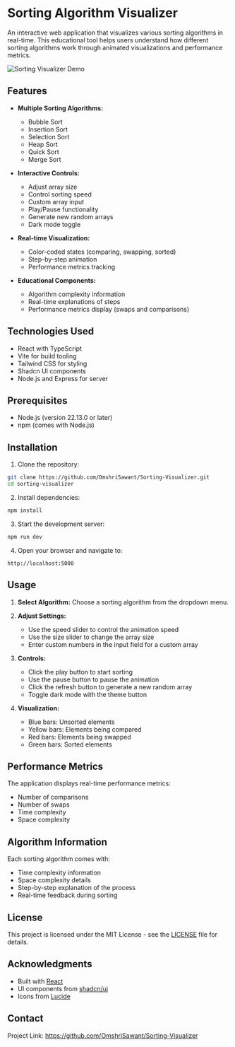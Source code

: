 # Sorting Algorithm Visualizer

An interactive web application that visualizes various sorting algorithms in real-time. This educational tool helps users understand how different sorting algorithms work through animated visualizations and performance metrics.

![Sorting Visualizer Demo](demo.gif)

## Features

- **Multiple Sorting Algorithms:**
  - Bubble Sort
  - Insertion Sort
  - Selection Sort
  - Heap Sort
  - Quick Sort
  - Merge Sort

- **Interactive Controls:**
  - Adjust array size
  - Control sorting speed
  - Custom array input
  - Play/Pause functionality
  - Generate new random arrays
  - Dark mode toggle

- **Real-time Visualization:**
  - Color-coded states (comparing, swapping, sorted)
  - Step-by-step animation
  - Performance metrics tracking

- **Educational Components:**
  - Algorithm complexity information
  - Real-time explanations of steps
  - Performance metrics display (swaps and comparisons)

## Technologies Used

- React with TypeScript
- Vite for build tooling
- Tailwind CSS for styling
- Shadcn UI components
- Node.js and Express for server

## Prerequisites

- Node.js (version 22.13.0 or later)
- npm (comes with Node.js)

## Installation

1. Clone the repository:
```bash
git clone https://github.com/OmshriSawant/Sorting-Visualizer.git
cd sorting-visualizer
```

2. Install dependencies:
```bash
npm install
```

3. Start the development server:
```bash
npm run dev
```

4. Open your browser and navigate to:
```
http://localhost:5000
```

## Usage

1. **Select Algorithm:** Choose a sorting algorithm from the dropdown menu.

2. **Adjust Settings:**
   - Use the speed slider to control the animation speed
   - Use the size slider to change the array size
   - Enter custom numbers in the input field for a custom array

3. **Controls:**
   - Click the play button to start sorting
   - Use the pause button to pause the animation
   - Click the refresh button to generate a new random array
   - Toggle dark mode with the theme button

4. **Visualization:**
   - Blue bars: Unsorted elements
   - Yellow bars: Elements being compared
   - Red bars: Elements being swapped
   - Green bars: Sorted elements

## Performance Metrics

The application displays real-time performance metrics:
- Number of comparisons
- Number of swaps
- Time complexity
- Space complexity

## Algorithm Information

Each sorting algorithm comes with:
- Time complexity information
- Space complexity details
- Step-by-step explanation of the process
- Real-time feedback during sorting

## License

This project is licensed under the MIT License - see the [LICENSE](LICENSE) file for details.

## Acknowledgments

- Built with [React](https://reactjs.org/)
- UI components from [shadcn/ui](https://ui.shadcn.com/)
- Icons from [Lucide](https://lucide.dev/)

## Contact

Project Link: https://github.com/OmshriSawant/Sorting-Visualizer

